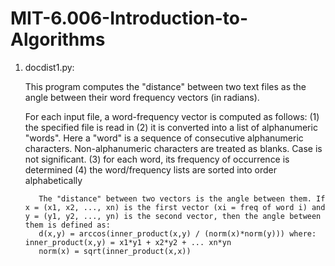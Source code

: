 # MIT-6.006-Introduction-to-Algorithms

1. docdist1.py:
      
      This program computes the "distance" between two text files as the angle between their word frequency vectors (in radians).

      For each input file, a word-frequency vector is computed as follows:
          (1) the specified file is read in
          (2) it is converted into a list of alphanumeric "words". Here a "word" is a sequence of consecutive alphanumeric characters.
          Non-alphanumeric characters are treated as blanks. Case is not significant.
          (3) for each word, its frequency of occurrence is determined
          (4) the word/frequency lists are sorted into order alphabetically

          The "distance" between two vectors is the angle between them. If x = (x1, x2, ..., xn) is the first vector (xi = freq of word i) and  y = (y1, y2, ..., yn) is the second vector, then the angle between them is defined as: 
          d(x,y) = arccos(inner_product(x,y) / (norm(x)*norm(y))) where: inner_product(x,y) = x1*y1 + x2*y2 + ... xn*yn
          norm(x) = sqrt(inner_product(x,x))
      
